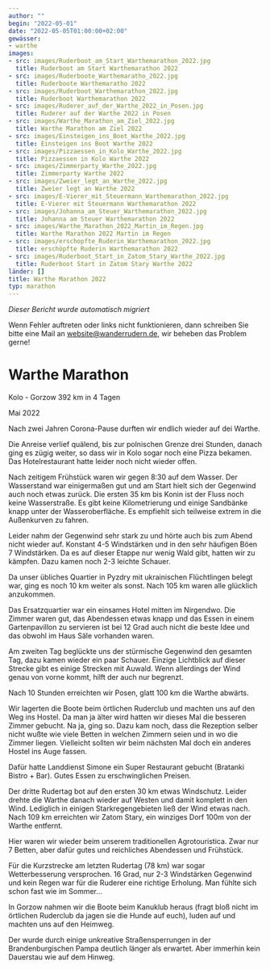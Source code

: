```yaml
---
author: ""
begin: "2022-05-01"
date: "2022-05-05T01:00:00+02:00"
gewässer:
- warthe
images:
- src: images/Ruderboot_am_Start_Warthemarathon_2022.jpg
  title: Ruderboot am Start Warthemarathon 2022
- src: images/Ruderboote_Warthemaratho_2022.jpg
  title: Ruderboote Warthemaratho 2022
- src: images/Ruderboot_Warthemarathon_2022.jpg
  title: Ruderboot Warthemarathon 2022
- src: images/Ruderer_auf_der_Warthe_2022_in_Posen.jpg
  title: Ruderer auf der Warthe 2022 in Posen
- src: images/Warthe_Marathon_am_Ziel_2022.jpg
  title: Warthe Marathon am Ziel 2022
- src: images/Einsteigen_ins_Boot_Warthe_2022.jpg
  title: Einsteigen ins Boot Warthe 2022
- src: images/Pizzaessen_in_Kolo_Warthe_2022.jpg
  title: Pizzaessen in Kolo Warthe 2022
- src: images/Zimmerparty_Warthe_2022.jpg
  title: Zimmerparty Warthe 2022
- src: images/Zweier_legt_an_Warthe_2022.jpg
  title: Zweier legt an Warthe 2022
- src: images/E-Vierer_mit_Steuermann_Warthemarathon_2022.jpg
  title: E-Vierer mit Steuermann Warthemarathon 2022
- src: images/Johanna_am_Steuer_Warthemarathon_2022.jpg
  title: Johanna am Steuer Warthemarathon 2022
- src: images/Warthe_Marathon_2022_Martin_im_Regen.jpg
  title: Warthe Marathon 2022 Martin im Regen
- src: images/erschopfte_Ruderin_Warthemarathon_2022.jpg
  title: erschöpfte Ruderin Warthemarathon 2022
- src: images/Ruderboot_Start_in_Zatom_Stary_Warthe_2022.jpg
  title: Ruderboot Start in Zatom Stary Warthe 2022
länder: []
title: Warthe Marathon 2022
typ: marathon
---
```



*Dieser Bericht wurde automatisch migriert*

Wenn Fehler auftreten oder links nicht funktionieren, dann schreiben Sie bitte eine Mail an website@wanderrudern.de, wir beheben das Problem gerne!



# Warthe Marathon


Kolo - Gorzow 392 km in 4 Tagen

Mai 2022

Nach zwei Jahren Corona-Pause durften wir endlich wieder auf dei Warthe.

Die Anreise verlief quälend, bis zur polnischen Grenze drei Stunden, danach ging es zügig weiter, so dass wir in Kolo sogar noch eine Pizza bekamen. Das Hotelrestaurant hatte leider noch nicht wieder offen.

Nach zeitigem Frühstück waren wir gegen 8:30 auf dem Wasser. Der Wasserstand war einigermaßen gut und am Start hielt sich der Gegenwind auch noch etwas zurück. Die ersten 35 km bis Konin ist der Fluss noch keine Wasserstraße. Es gibt keine Kilometrierung und einige Sandbänke knapp unter der Wasseroberfläche. Es empfiehlt sich teilweise extrem in die Außenkurven zu fahren.

Leider nahm der Gegenwind sehr stark zu und hörte auch bis zum Abend nicht wieder auf. Konstant 4-5 Windstärken und in den sehr häufigen Böen 7 Windstärken. Da es auf dieser Etappe nur wenig Wald gibt, hatten wir zu kämpfen. Dazu kamen noch 2-3 leichte Schauer.

Da unser übliches Quartier in Pyzdry mit ukrainischen Flüchtlingen belegt war, ging es noch 10 km weiter als sonst. Nach 105 km waren alle glücklich anzukommen.

Das Ersatzquartier war ein einsames Hotel mitten im Nirgendwo. Die Zimmer waren gut, das Abendessen etwas knapp und das Essen in einem Gartenpavillon zu servieren ist bei 12 Grad auch nicht die beste Idee und das obwohl im Haus Säle vorhanden waren.

Am zweiten Tag beglückte uns der stürmische Gegenwind den gesamten Tag, dazu kamen wieder ein paar Schauer. Einzige Lichtblick auf dieser Strecke gibt es einige Strecken mit Auwald. Wenn allerdings der Wind genau von vorne kommt, hilft der auch nur begrenzt.

Nach 10 Stunden erreichten wir Posen, glatt 100 km die Warthe abwärts.

Wir lagerten die Boote beim örtlichen Ruderclub und machten uns auf den Weg ins Hostel. Da man ja älter wird hatten wir dieses Mal die besseren Zimmer gebucht. Na ja, ging so. Dazu kam noch, dass die Rezeption selber nicht wußte wie viele Betten in welchen Zimmern seien und in wo die Zimmer liegen. Vielleicht sollten wir beim nächsten Mal doch ein anderes Hostel ins Auge fassen.

Dafür hatte Landdienst Simone ein Super Restaurant gebucht (Bratanki Bistro + Bar). Gutes Essen zu erschwinglichen Preisen.

Der dritte Rudertag bot auf den ersten 30 km etwas Windschutz. Leider drehte die Warthe danach wieder auf Westen und damit komplett in den Wind. Lediglich in einigen Starkregengebieten ließ der Wind etwas nach. Nach 109 km erreichten wir Zatom Stary, ein winziges Dorf 100m von der Warthe entfernt.

Hier waren wir wieder beim unserem traditionellen Agrotouristica. Zwar nur 7 Betten, aber dafür gutes und reichliches Abendessen und Frühstück.

Für die Kurzstrecke am letzten Rudertag (78 km) war sogar Wetterbesserung versprochen. 16 Grad, nur 2-3 Windstärken Gegenwind und kein Regen war für die Ruderer eine richtige Erholung. Man fühlte sich schon fast wie im Sommer...

In Gorzow nahmen wir die Boote beim Kanuklub heraus (fragt bloß nicht im örtlichen Ruderclub da jagen sie die Hunde auf euch), luden auf und machten uns auf den Heimweg.

Der wurde durch einige unkreative Straßensperrungen in der Brandenburgischen Pampa deutlich länger als erwartet. Aber immerhin kein Dauerstau wie auf dem Hinweg.